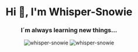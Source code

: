 <h1 align="center">Hi 👋, I'm Whisper-Snowie</h1>
<h3 align="center">I´m always learning new things...</h3>

<p align="center" >
  <img src="https://github-readme-streak-stats.herokuapp.com/?user=whisper-snowie&hide_border=true&bg_color=00000000" alt="whisper-snowie" />
  
  
  <img src="https://github-readme-stats.vercel.app/api/top-langs?username=whisper-snowie&show_icons=true&locale=en&layout=compact&hide_border=true&theme=darcula&bg_color=00000000" alt="whisper-snowie" />
</p>


